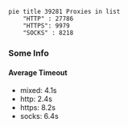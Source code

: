 
```mermaid
pie title 39281 Proxies in list
    "HTTP" : 27786
    "HTTPS": 9979
    "SOCKS" : 8218
```

### Some Info
#### Average Timeout

- mixed: 4.1s
- http: 2.4s
- https: 8.2s
- socks: 6.4s